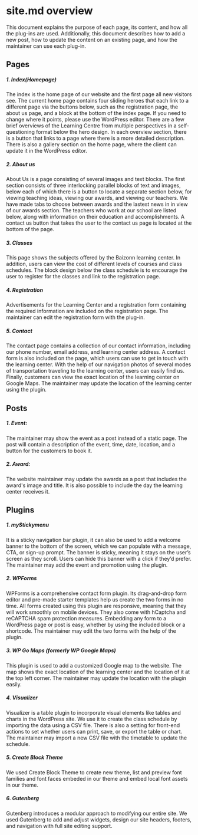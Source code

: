 # site.md overview
This document explains the purpose of each page, its content, and how all the plug-ins are used. Additionally, this document describes how to add a new post, how to update the content on an existing page, and how the maintainer can use each plug-in. 

## Pages
##### 1. Index(Homepage)
The index is the home page of our website and the first page all new visitors see. The current home page contains four sliding heroes that each link to a different page via the buttons below, such as the registration page, the about us page, and a block at the bottom of the index page. If you need to change where it points, please use the WordPress editor. There are a few brief overviews of the Learning Centre from multiple perspectives in a self-questioning format below the hero design. In each overview section, there is a button that links to a page where there is a more detailed description. There is also a gallery section on the home page, where the client can update it in the WordPress editor. 

##### 2. About us
About Us is a page consisting of several images and text blocks. The first section consists of three interlocking parallel blocks of text and images, below each of which there is a button to locate a separate section below, for viewing teaching ideas, viewing our awards, and viewing our teachers. We have made tabs to choose between awards and the lastest news in in view of our awards section. The teachers who work at our school are listed below, along with information on their education and accomplishments.  A contact us button that takes the user to the contact us page is located at the bottom of the page.

##### 3. Classes
This page shows the subjects offered by the Baizonn learning center. In addition, users can view the cost of different levels of courses and class schedules. The block design below the class schedule is to encourage the user to register for the classes and link to the registration page.

##### 4. Registration
Advertisements for the Learning Center and a registration form containing the required information are included on the registration page. The maintainer can edit the registration form with the plug-in. 
  
##### 5. Contact
The contact page contains a collection of our contact information, including our phone number, email address, and learning center address. A contact form is also included on the page, which users can use to get in touch with the learning center. With the help of our navigation photos of several modes of transportation traveling to the learning center, users can easily find us. Finally, customers can view the exact location of the learning center on Google Maps. The maintainer may update the location of the learning center using the plugin.


## Posts
##### 1. Event:
The maintainer may show the event as a post instead of a static page. The post will contain a description of the event, time, date, location, and a button for the customers to book it. 

##### 2. Award:
The website maintainer may update the awards as a post that includes the award's image and title. It is also possible to include the day the learning center receives it.


## Plugins
##### 1. myStickymenu
It is a sticky navigation bar plugin, it can also be used to add a welcome banner to the bottom of the screen, which we can populate with a message, CTA, or sign-up prompt. The banner is sticky, meaning it stays on the user’s screen as they scroll. Users can hide this banner with a click if they’d prefer. The maintainer may add the event and promotion using the plugin.

##### 2. WPForms
WPForms is a comprehensive contact form plugin. Its drag-and-drop form editor and pre-made starter templates help us create the two forms in no time. All forms created using this plugin are responsive, meaning that they will work smoothly on mobile devices. They also come with hCaptcha and reCAPTCHA spam protection measures. Embedding any form to a WordPress page or post is easy, whether by using the included block or a shortcode. The maintainer may edit the two forms with the help of the plugin.

##### 3. WP Go Maps (formerly WP Google Maps)
This plugin is used to add a customized Google map to the website. The map shows the exact location of the learning center and the location of it at the top left corner. The maintainer may update the location with the plugin easily.

##### 4. Visualizer
Visualizer is a table plugin to incorporate visual elements like tables and charts in the WordPress site. We use it to create the class schedule by importing the data using a CSV file. There is also a setting for front-end actions to set whether users can print, save, or export the table or chart. The maintainer may import a new CSV file with the timetable to update the schedule.

##### 5. Create Block Theme
We used Create Block Theme to create new theme, list and preview font families and font faces embeded in our theme and embed local font assets in our theme.

##### 6. Gutenberg
Gutenberg introduces a modular approach to modifying our entire site. We used  Gutenberg to add and adjust widgets, design our site headers, footers, and navigation with full site editing support.
